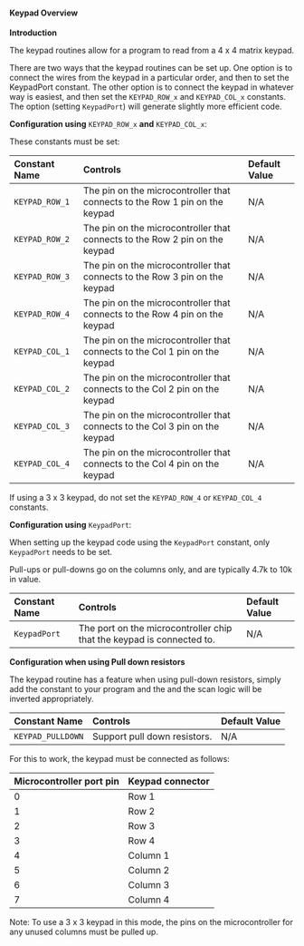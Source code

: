 <div class="section">

<div class="titlepage">

<div>

<div>

#### <span id="keypad_overview"></span>Keypad Overview

</div>

</div>

</div>

<span class="strong">**Introduction**</span>

The keypad routines allow for a program to read from a 4 x 4 matrix
keypad.

There are two ways that the keypad routines can be set up. One option is
to connect the wires from the keypad in a particular order, and then to
set the KeypadPort constant. The other option is to connect the keypad
in whatever way is easiest, and then set the `KEYPAD_ROW_x` and
`KEYPAD_COL_x` constants. The option (setting `KeypadPort`) will
generate slightly more efficient code.

<span class="strong">**Configuration using**</span> `KEYPAD_ROW_x` <span
class="strong">**and**</span> `KEYPAD_COL_x`:

These constants must be set:

<div class="informaltable">

| <span class="strong">**Constant Name**</span> | <span class="strong">**Controls**</span>                                    | <span class="strong">**Default Value**</span> |
|:----------------------------------------------|:----------------------------------------------------------------------------|:----------------------------------------------|
| `KEYPAD_ROW_1`                                | The pin on the microcontroller that connects to the Row 1 pin on the keypad | N/A                                           |
| `KEYPAD_ROW_2`                                | The pin on the microcontroller that connects to the Row 2 pin on the keypad | N/A                                           |
| `KEYPAD_ROW_3`                                | The pin on the microcontroller that connects to the Row 3 pin on the keypad | N/A                                           |
| `KEYPAD_ROW_4`                                | The pin on the microcontroller that connects to the Row 4 pin on the keypad | N/A                                           |
| `KEYPAD_COL_1`                                | The pin on the microcontroller that connects to the Col 1 pin on the keypad | N/A                                           |
| `KEYPAD_COL_2`                                | The pin on the microcontroller that connects to the Col 2 pin on the keypad | N/A                                           |
| `KEYPAD_COL_3`                                | The pin on the microcontroller that connects to the Col 3 pin on the keypad | N/A                                           |
| `KEYPAD_COL_4`                                | The pin on the microcontroller that connects to the Col 4 pin on the keypad | N/A                                           |

</div>

If using a 3 x 3 keypad, do not set the `KEYPAD_ROW_4` or `KEYPAD_COL_4`
constants.

<span class="strong">**Configuration using**</span> `KeypadPort`:

When setting up the keypad code using the `KeypadPort` constant, only
`KeypadPort` needs to be set.

Pull-ups or pull-downs go on the columns only, and are typically 4.7k to
10k in value.

<div class="informaltable">

| <span class="strong">**Constant Name**</span> | <span class="strong">**Controls**</span>                              | <span class="strong">**Default Value**</span> |
|:----------------------------------------------|:----------------------------------------------------------------------|:----------------------------------------------|
| `KeypadPort`                                  | The port on the microcontroller chip that the keypad is connected to. | N/A                                           |

</div>

<span class="strong">**Configuration when using Pull down
resistors**</span>

The keypad routine has a feature when using pull-down resistors, simply
add the constant to your program and the and the scan logic will be
inverted appropriately.

<div class="informaltable">

| <span class="strong">**Constant Name**</span> | <span class="strong">**Controls**</span> | <span class="strong">**Default Value**</span> |
|:----------------------------------------------|:-----------------------------------------|:----------------------------------------------|
| `KEYPAD_PULLDOWN`                             | Support pull down resistors.             | N/A                                           |

</div>

For this to work, the keypad must be connected as follows:

<div class="informaltable">

| <span class="strong">**Microcontroller port pin**</span> | <span class="strong">**Keypad connector**</span> |
|:---------------------------------------------------------|:-------------------------------------------------|
| 0                                                        | Row 1                                            |
| 1                                                        | Row 2                                            |
| 2                                                        | Row 3                                            |
| 3                                                        | Row 4                                            |
| 4                                                        | Column 1                                         |
| 5                                                        | Column 2                                         |
| 6                                                        | Column 3                                         |
| 7                                                        | Column 4                                         |

</div>

Note: To use a 3 x 3 keypad in this mode, the pins on the
microcontroller for any unused columns must be pulled up.

</div>
